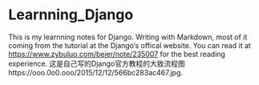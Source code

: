 # Learnning_Django
This is my learnning notes for Django. Writing with Markdown, most of it coming from the tutorial at the Django‘s offical website.
You can read it at https://www.zybuluo.com/beier/note/235007 for the best reading experience.
这是自己写的Django官方教程的大致流程图https://ooo.0o0.ooo/2015/12/12/566bc283ac467.jpg.
